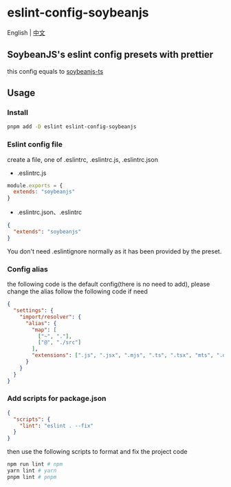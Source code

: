 # eslint-config-soybeanjs

English | [中文](./README.zh_CN.md)

## SoybeanJS's eslint config presets with prettier

this config equals to [soybeanjs-ts](https://github.com/honghuangdc/eslint-config-soybeanjs/blob/main/packages/ts/README.md)

## Usage

### Install

```bash
pnpm add -D eslint eslint-config-soybeanjs
```

### Eslint config file

create a file, one of .eslintrc, .eslintrc.js, .eslintrc.json

- .eslintrc.js

```js
module.exports = {
  extends: "soybeanjs"
}
```

- .eslintrc.json、.eslintrc

```json
{
  "extends": "soybeanjs"
}
```

You don't need .eslintignore normally as it has been provided by the preset.

### Config alias

the following code is the default config(there is no need to add), please change the alias follow the following code if need

```json
{
  "settings": {
    "import/resolver": {
      "alias": {
        "map": [
          ["~", "."],
          ["@", "./src"]
        ],
        "extensions": [".js", ".jsx", ".mjs", ".ts", ".tsx", "mts", ".d.ts"]
      }
    }
  }
}
```

### Add scripts for package.json

```json
{
  "scripts": {
    "lint": "eslint . --fix"
  }
}
```

then use the following scripts to format and fix the project code

```bash
npm run lint # npm
yarn lint # yarn
pnpm lint # pnpm

```

